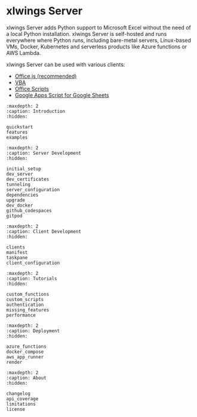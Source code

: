 # xlwings Server

xlwings Server adds Python support to Microsoft Excel without the need of a local Python installation. xlwings Server is self-hosted and runs everywhere where Python runs, including bare-metal servers, Linux-based VMs, Docker, Kubernetes and serverless products like Azure functions or AWS Lambda.

xlwings Server can be used with various clients:

- [Office.js (recommended)](clients.md#officejs-add-in-recommended)
- [VBA](clients.md#vba)
- [Office Scripts](clients.md#office-scripts)
- [Google Apps Script for Google Sheets](clients.md#google-sheets)




```{toctree}
:maxdepth: 2
:caption: Introduction
:hidden:

quickstart
features
examples
```

```{toctree}
:maxdepth: 2
:caption: Server Development
:hidden:

initial_setup
dev_server
dev_certificates
tunneling
server_configuration
dependencies
upgrade
dev_docker
github_codespaces
gitpod
```

```{toctree}
:maxdepth: 2
:caption: Client Development
:hidden:

clients
manifest
taskpane
client_configuration
```

```{toctree}
:maxdepth: 2
:caption: Tutorials
:hidden:

custom_functions
custom_scripts
authentication
missing_features
performance
```

```{toctree}
:maxdepth: 2
:caption: Deployment
:hidden:

azure_functions
docker_compose
aws_app_runner
render
```


```{toctree}
:maxdepth: 2
:caption: About
:hidden:

changelog
api_coverage
limitations
license
